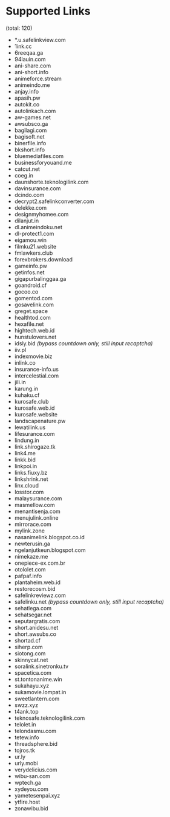 # Supported Links
(total: 120)
* *.u.safelinkview.com
* 1ink.cc
* 6reeqaa.ga
* 94lauin.com
* ani-share.com
* ani-short.info
* animeforce.stream
* animeindo.me
* anjay.info
* apasih.pw
* autokit.co
* autolinkach.com
* aw-games.net
* awsubsco.ga
* bagilagi.com
* bagisoft.net
* binerfile.info
* bkshort.info
* bluemediafiles.com
* businessforyouand.me
* catcut.net
* coeg.in
* daunshorte.teknologilink.com
* davinsurance.com
* dcindo.com
* decrypt2.safelinkconverter.com
* delekke.com
* designmyhomee.com
* dilanjut.in
* dl.animeindoku.net
* dl-protect1.com
* eigamou.win
* filmku21.website
* fmlawkers.club
* forexbrokers.download
* gameinfo.pw
* getinfos.net
* gigapurbalinggaa.ga
* goandroid.cf
* gocoo.co
* gomentod.com
* gosavelink.com
* greget.space
* healthtod.com
* hexafile.net
* hightech.web.id
* hunstulovers.net
* idsly.bid *(bypass countdown only, still input recaptcha)*
* iiv.pl
* indexmovie.biz
* inlink.co
* insurance-info.us
* intercelestial.com
* jili.in
* karung.in
* kuhaku.cf
* kurosafe.club
* kurosafe.web.id
* kurosafe.website
* landscapenature.pw
* lewatilink.us
* lifesurance.com
* lindung.in
* link.shirogaze.tk
* link4.me
* linkk.bid
* linkpoi.in
* links.fiuxy.bz
* linkshrink.net
* linx.cloud
* losstor.com
* malaysurance.com
* masmellow.com
* menantisenja.com
* menujulink.online
* mirrorace.com
* mylink.zone
* nasanimelink.blogspot.co.id
* newterusin.ga
* ngelanjutkeun.blogspot.com
* nimekaze.me
* onepiece-ex.com.br
* otololet.com
* pafpaf.info
* plantaheim.web.id
* restorecosm.bid
* safelinkreviewz.com
* safelinku.net *(bypass countdown only, still input recaptcha)*
* sehatlega.com
* sehatsegar.net
* seputargratis.com
* short.anidesu.net
* short.awsubs.co
* shortad.cf
* siherp.com
* siotong.com
* skinnycat.net
* soralink.sinetronku.tv
* spacetica.com
* st.tontonanime.win
* sukahayu.xyz
* sukamovie.lompat.in
* sweetlantern.com
* swzz.xyz
* t4ank.top
* teknosafe.teknologilink.com
* telolet.in
* telondasmu.com
* tetew.info
* threadsphere.bid
* tojros.tk
* ur.ly
* urly.mobi
* verydelicius.com
* wibu-san.com
* wptech.ga
* xydeyou.com
* yametesenpai.xyz
* ytfire.host
* zonawibu.bid
